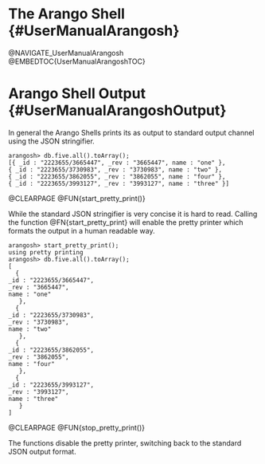 The Arango Shell {#UserManualArangosh}
======================================

@NAVIGATE_UserManualArangosh
@EMBEDTOC{UserManualArangoshTOC}

Arango Shell Output {#UserManualArangoshOutput}
===============================================

In general the Arango Shells prints its as output to standard output channel
using the JSON stringifier.

    arangosh> db.five.all().toArray();
    [{ _id : "2223655/3665447", _rev : "3665447", name : "one" }, 
    { _id : "2223655/3730983", _rev : "3730983", name : "two" }, 
    { _id : "2223655/3862055", _rev : "3862055", name : "four" }, 
    { _id : "2223655/3993127", _rev : "3993127", name : "three" }]

@CLEARPAGE
@FUN{start_pretty_print()}

While the standard JSON stringifier is very concise it is hard to read.  Calling
the function @FN{start_pretty_print} will enable the pretty printer which
formats the output in a human readable way.

    arangosh> start_pretty_print();
    using pretty printing
    arangosh> db.five.all().toArray();
    [
      { 
	_id : "2223655/3665447", 
	_rev : "3665447", 
	name : "one"
       }, 
      { 
	_id : "2223655/3730983", 
	_rev : "3730983", 
	name : "two"
       }, 
      { 
	_id : "2223655/3862055", 
	_rev : "3862055", 
	name : "four"
       }, 
      { 
	_id : "2223655/3993127", 
	_rev : "3993127", 
	name : "three"
       }
    ]

@CLEARPAGE
@FUN{stop_pretty_print()}

The functions disable the pretty printer, switching back to the standard JSON
output format.
